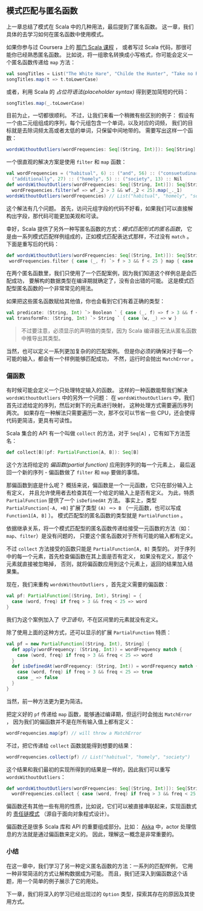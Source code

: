 ## 模式匹配与匿名函数

上一章总结了模式在 Scala 中的几种用法，最后提到了匿名函数。
这一章，我们具体的去学习如何在匿名函数中使用模式。

如果你参与过 Coursera 上的 [那门 Scala 课程](https://www.coursera.org/course/progfun) ，
或者写过 Scala 代码，那很可能你已经熟悉匿名函数。
比如说，将一组歌名转换成小写格式，你可能会定义一个匿名函数传递给 `map` 方法：

``` scala
val songTitles = List("The White Hare", "Childe the Hunter", "Take no Rogues")
songTitles.map(t => t.toLowerCase)
```

或者，利用 Scala 的 *占位符语法(placeholder syntax)* 得到更加简短的代码：

``` scala
songTitles.map(_.toLowerCase)
```

目前为止，一切都很顺利。
不过，让我们来看一个稍微有些区别的例子：
假设有一个由二元组组成的序列，每个元组包含一个单词，以及对应的词频，
我们的目标就是去除词频太高或者太低的单词，只保留中间地带的。
需要写出这样一个函数：

``` scala
wordsWithoutOutliers(wordFrequencies: Seq[(String, Int)]): Seq[String]
```

一个很直观的解决方案是使用 `filter` 和 `map` 函数：

``` scala
val wordFrequencies = ("habitual", 6) :: ("and", 56) :: ("consuetudinary", 2) ::
  ("additionally", 27) :: ("homely", 5) :: ("society", 13) :: Nil
def wordsWithoutOutliers(wordFrequencies: Seq[(String, Int)]): Seq[String] =
  wordFrequencies.filter(wf => wf._2 > 3 && wf._2 < 25).map(_._1)
wordsWithoutOutliers(wordFrequencies) // List("habitual", "homely", "society")
```

这个解法有几个问题。
首先，访问元组字段的代码不好看，如果我们可以直接解构出字段，那代码可能更加美观和可读。

幸好，Scala 提供了另外一种写匿名函数的方式：*模式匹配形式的匿名函数*，
它是由一系列模式匹配样例组成的，正如模式匹配表达式那样，不过没有 `match` 。
下面是重写后的代码：

``` scala
def wordsWithoutOutliers(wordFrequencies: Seq[(String, Int)]): Seq[String] =
 wordFrequencies.filter { case (_, f) `> f > 3 && f < 25 } map { case (w, _) `> w }
```

在两个匿名函数里，我们只使用了一个匹配案例，因为我们知道这个样例总是会匹配成功，
要解构的数据类型在编译期就确定了，没有会出错的可能。
这是模式匹配型匿名函数的一个非常常见的用法。

如果把这些匿名函数赋给其他值，你也会看到它们有着正确的类型：

``` scala
val predicate: (String, Int) `> Boolean ` { case (_, f) => f > 3 && f < 25 }
val transformFn: (String, Int) `> String ` { case (w, _) => w }
```


> 不过要注意，必须显示的声明值的类型，因为 Scala 编译器无法从匿名函数中推导出其类型。


当然，也可以定义一系列更加复杂的的匹配案例。
但是你必须的确保对于每一个可能的输入，都会有一个样例能够匹配成功，
不然，运行时会抛出 `MatchError` 。

### 偏函数

有时候可能会定义一个只处理特定输入的函数。
这样的一种函数能帮我们解决 `wordsWithoutOutliers` 中的另外一个问题：
在 `wordsWithoutOutliers` 中，我们首先过滤给定的序列，然后对剩下的元素进行映射，
这种处理方式需要遍历序列两次。
如果存在一种解法只需要遍历一次，那不仅可以节省一些 CPU，还会使得代码更简洁，更具有可读性。

Scala 集合的 API 有一个叫做 `collect` 的方法，对于 `Seq[A]` ，它有如下方法签名：

``` scala
def collect[B](pf: PartialFunction[A, B]): Seq[B]
```

这个方法将给定的 *偏函数(partial function)* 应用到序列的每一个元素上，
最后返回一个新的序列 - 偏函数做了 `filter` 和 `map` 要做的事情。

那偏函数到底是什么呢？
概括来说，偏函数是一个一元函数，它只在部分输入上有定义，
并且允许使用者去检查其在一个给定的输入上是否有定义。
为此，特质 `PartialFunction` 提供了一个 `isDefinedAt` 方法。
事实上，类型 `PartialFunction[-A, +B]` 扩展了类型 `(A) ＝> B`
（一元函数，也可以写成 `Function1[A, B]` ）。
模式匹配型的匿名函数的类型就是 `PartialFunction` 。

依据继承关系，将一个模式匹配型的匿名函数传递给接受一元函数的方法（如：`map`、`filter`）是没有问题的，
只要这个匿名函数对于所有可能的输入都有定义。

不过 `collect` 方法接受的函数只能是 `PartialFunction[A, B]` 类型的。
对于序列中的每一个元素，首先检查偏函数在其上面是否有定义，
如果没有定义，那这个元素就直接被忽略掉，
否则，就将偏函数应用到这个元素上，返回的结果加入结果集。

现在，我们来重构 `wordsWithoutOutliers` ，首先定义需要的偏函数：

``` scala
val pf: PartialFunction[(String, Int), String] = {
  case (word, freq) if freq > 3 && freq < 25 => word
}
```

我们为这个案例加入了 *守卫语句*，不在区间里的元素就没有定义。

除了使用上面的这种方式，还可以显示的扩展 `PartialFunction` 特质：

``` scala
val pf = new PartialFunction[(String, Int), String] {
  def apply(wordFrequency: (String, Int)) = wordFrequency match {
    case (word, freq) if freq > 3 && freq < 25 => word
  }
  def isDefinedAt(wordFrequency: (String, Int)) = wordFrequency match {
    case (word, freq) if freq > 3 && freq < 25 => true
    case _ => false
  }
}
```

当然，前一种方法更为更为简洁。

把定义好的 `pf` 传递给 `map` 函数，能够通过编译期，但运行时会抛出 `MatchError` ，
因为我们的偏函数并不是在所有输入值上都有定义：

``` scala
wordFrequencies.map(pf) // will throw a MatchError
```

不过，把它传递给 `collect` 函数就能得到想要的结果：

``` scala
wordFrequencies.collect(pf) // List("habitual", "homely", "society")
```

这个结果和我们最初的实现所得到的结果是一样的，因此我们可以重写 `wordsWithoutOutliers`：

``` scala
def wordsWithoutOutliers(wordFrequencies: Seq[(String, Int)]): Seq[String] =
  wordFrequencies.collect { case (word, freq) if freq > 3 && freq < 25 => word }
```

偏函数还有其他一些有用的性质，比如说，它们可以被直接串联起来，实现函数式的
[责任链模式](http://en.wikipedia.org/wiki/Chain-of-responsibility_pattern)
（源自于面向对象程式设计）。

偏函数还是很多 Scala 库和 API 的重要组成部分。比如：
[Akka](http://akka.io) 中，actor 处理信息的方法就是通过偏函数来定义的。
因此，理解这一概念是非常重要的。

### 小结

在这一章中，我们学习了另一种定义匿名函数的方法：一系列的匹配样例，
它用一种非常简洁的方式让解构数据成为可能。
而且，我们还深入到偏函数这个话题，用一个简单的例子展示了它的用处。

下一章，我们将深入的学习已经出现过的 `Option` 类型，探索其存在的原因及其使用方式。
